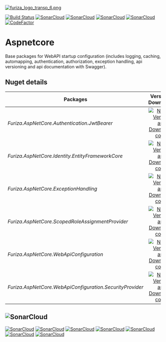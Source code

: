 [![furiza_logo_transp_6.png](https://www.imagemhost.com.br/images/2018/10/17/furiza_logo_transp_6.png)](https://www.imagemhost.com.br/image/rhCra)

[![Build Status](https://dev.azure.com/ivanborges/Furiza/_apis/build/status/ivanborges.furiza-aspnetcore)](https://dev.azure.com/ivanborges/Furiza/_build/latest?definitionId=4)
[![SonarCloud](https://sonarcloud.io/api/project_badges/measure?project=ivanborges_furiza-aspnetcore&metric=alert_status)](https://sonarcloud.io/dashboard?id=ivanborges_furiza-aspnetcore)
[![SonarCloud](https://sonarcloud.io/api/project_badges/measure?project=ivanborges_furiza-aspnetcore&metric=sqale_rating)](https://sonarcloud.io/dashboard?id=ivanborges_furiza-aspnetcore)
[![SonarCloud](https://sonarcloud.io/api/project_badges/measure?project=ivanborges_furiza-aspnetcore&metric=reliability_rating)](https://sonarcloud.io/dashboard?id=ivanborges_furiza-aspnetcore)
[![SonarCloud](https://sonarcloud.io/api/project_badges/measure?project=ivanborges_furiza-aspnetcore&metric=security_rating)](https://sonarcloud.io/dashboard?id=ivanborges_furiza-aspnetcore)
[![CodeFactor](https://www.codefactor.io/repository/github/ivanborges/furiza-aspnetcore/badge)](https://www.codefactor.io/repository/github/ivanborges/furiza-aspnetcore)

# Aspnetcore
Base packages for WebAPI startup configuration (includes logging, caching, automapping, authentication, authorization, exception handling, api versioning and api documentation with Swagger).

## Nuget details
|Packages|Version & Downloads|
|---------------------------|:---:|
|*Furiza.AspNetCore.Authentication.JwtBearer*|[![NuGet Version and Downloads count](https://buildstats.info/nuget/Furiza.AspNetCore.Authentication.JwtBearer)](https://www.nuget.org/packages/Furiza.AspNetCore.Authentication.JwtBearer)|
|*Furiza.AspNetCore.Identity.EntityFrameworkCore*|[![NuGet Version and Downloads count](https://buildstats.info/nuget/Furiza.AspNetCore.Identity.EntityFrameworkCore)](https://www.nuget.org/packages/Furiza.AspNetCore.Identity.EntityFrameworkCore)|
|*Furiza.AspNetCore.ExceptionHandling*|[![NuGet Version and Downloads count](https://buildstats.info/nuget/Furiza.AspNetCore.ExceptionHandling)](https://www.nuget.org/packages/Furiza.AspNetCore.ExceptionHandling)|
|*Furiza.AspNetCore.ScopedRoleAssignmentProvider*|[![NuGet Version and Downloads count](https://buildstats.info/nuget/Furiza.AspNetCore.ScopedRoleAssignmentProvider)](https://www.nuget.org/packages/Furiza.AspNetCore.ScopedRoleAssignmentProvider)|
|*Furiza.AspNetCore.WebApiConfiguration*|[![NuGet Version and Downloads count](https://buildstats.info/nuget/Furiza.AspNetCore.WebApiConfiguration)](https://www.nuget.org/packages/Furiza.AspNetCore.WebApiConfiguration)|
|*Furiza.AspNetCore.WebApiConfiguration.SecurityProvider*|[![NuGet Version and Downloads count](https://buildstats.info/nuget/Furiza.AspNetCore.WebApiConfiguration.SecurityProvider)](https://www.nuget.org/packages/Furiza.AspNetCore.WebApiConfiguration.SecurityProvider)|

## ![SonarCloud](https://sonarcloud.io/images/project_badges/sonarcloud-white.svg)

[![SonarCloud](https://sonarcloud.io/api/project_badges/measure?project=ivanborges_furiza-aspnetcore&metric=ncloc)](https://sonarcloud.io/dashboard?id=ivanborges_furiza-aspnetcore)
[![SonarCloud](https://sonarcloud.io/api/project_badges/measure?project=ivanborges_furiza-aspnetcore&metric=coverage)](https://sonarcloud.io/dashboard?id=ivanborges_furiza-aspnetcore)
[![SonarCloud](https://sonarcloud.io/api/project_badges/measure?project=ivanborges_furiza-aspnetcore&metric=duplicated_lines_density)](https://sonarcloud.io/dashboard?id=ivanborges_furiza-aspnetcore)
[![SonarCloud](https://sonarcloud.io/api/project_badges/measure?project=ivanborges_furiza-aspnetcore&metric=sqale_index)](https://sonarcloud.io/dashboard?id=ivanborges_furiza-aspnetcore)
[![SonarCloud](https://sonarcloud.io/api/project_badges/measure?project=ivanborges_furiza-aspnetcore&metric=bugs)](https://sonarcloud.io/dashboard?id=ivanborges_furiza-aspnetcore)
[![SonarCloud](https://sonarcloud.io/api/project_badges/measure?project=ivanborges_furiza-aspnetcore&metric=vulnerabilities)](https://sonarcloud.io/dashboard?id=ivanborges_furiza-aspnetcore)
[![SonarCloud](https://sonarcloud.io/api/project_badges/measure?project=ivanborges_furiza-aspnetcore&metric=code_smells)](https://sonarcloud.io/dashboard?id=ivanborges_furiza-aspnetcore)
